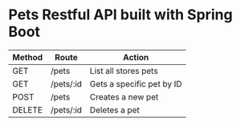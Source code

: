 # Pets Restful API built with Spring Boot


| Method | Route     | Action                     |
|--------|-----------|----------------------------|
| GET    | /pets     | List all stores pets       |
| GET    | /pets/:id | Gets a specific pet by ID  |
| POST   | /pets     | Creates a new pet          |
| DELETE | /pets/:id | Deletes a pet              |



